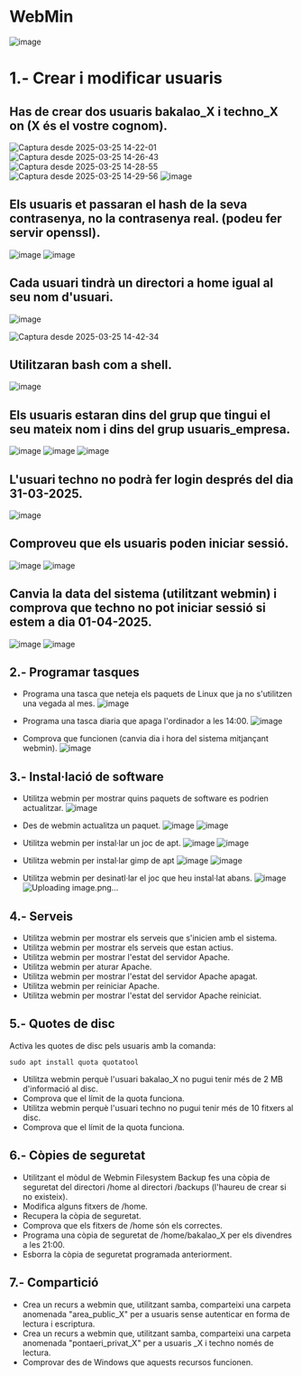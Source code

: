 # WebMin
![image](https://github.com/user-attachments/assets/d8fb6075-6898-4514-a974-2940ee68c934)
# 1.- Crear i modificar usuaris
## Has de crear dos usuaris bakalao_X i techno_X on (X és el vostre cognom).

![Captura desde 2025-03-25 14-22-01](https://github.com/user-attachments/assets/56bae59b-5011-4e35-a384-cfe7a2ee0bb1)
![Captura desde 2025-03-25 14-26-43](https://github.com/user-attachments/assets/b5b44b4c-9727-4997-aff4-a296a639afc5)
![Captura desde 2025-03-25 14-28-55](https://github.com/user-attachments/assets/53dbf72a-46c9-4044-bf5c-f98157cfeeb5)
![Captura desde 2025-03-25 14-29-56](https://github.com/user-attachments/assets/146dbbfc-9a79-4681-8a75-c2f7909ff59f)
![image](https://github.com/user-attachments/assets/a36149f5-40cc-490d-a8dd-5c7ef0482219)


## Els usuaris et passaran el hash de la seva contrasenya, no la contrasenya real. (podeu fer servir openssl).
![image](https://github.com/user-attachments/assets/6f6aaa9b-e837-47ac-ad66-d916ae2ca62f)
![image](https://github.com/user-attachments/assets/4bc13bc5-3e8c-4f10-a2ba-d5b1548e8167)


## Cada usuari tindrà un directori a home igual al seu nom d'usuari.
![image](https://github.com/user-attachments/assets/bf920e85-3ad0-427d-8844-cd42bc708052)

![Captura desde 2025-03-25 14-42-34](https://github.com/user-attachments/assets/48dc89ad-a5aa-443e-9515-818d6ecfa494)

## Utilitzaran bash com a shell.
![image](https://github.com/user-attachments/assets/36ea6e77-fb9a-4c33-85d5-e181f0ef08b5)

## Els usuaris estaran dins del grup que tingui el seu mateix nom i dins del grup usuaris_empresa.
![image](https://github.com/user-attachments/assets/427834ef-6bdf-4c2d-a5f0-ad4bf6fc4d14)
![image](https://github.com/user-attachments/assets/5fab7ed5-d0b1-4062-a70b-1f9900420036)
![image](https://github.com/user-attachments/assets/e46c00bb-639b-4fea-918d-876ccce32a95)


## L'usuari techno no podrà fer login després del dia 31-03-2025.
![image](https://github.com/user-attachments/assets/99564a40-baa5-456b-b7f3-d6fc22ab3f09)

## Comproveu que els usuaris poden iniciar sessió.
![image](https://github.com/user-attachments/assets/f3137af2-cc68-411a-9bb8-eaca405bdcb9)
![image](https://github.com/user-attachments/assets/2ec0ac51-0767-43ee-90a8-ac4a5aa0e688)

## Canvia la data del sistema (utilitzant webmin) i comprova que techno no pot iniciar sessió si estem a dia 01-04-2025.
![image](https://github.com/user-attachments/assets/ce4e7ac8-d525-4fa1-adfe-1c7d737fe104)
![image](https://github.com/user-attachments/assets/45c04cc8-f75c-4782-bf14-6b82e8016caa)

## 2.- Programar tasques

- Programa una tasca que neteja els paquets de Linux que ja no s'utilitzen una vegada al mes.
  ![image](https://github.com/user-attachments/assets/1c958ad4-0321-44b7-a83b-0b0fa953f27f)

- Programa una tasca diaria que apaga l'ordinador a les 14:00.
![image](https://github.com/user-attachments/assets/2ed3ca42-296d-4962-8bd9-9d5261b42287)

- Comprova que funcionen (canvia dia i hora del sistema mitjançant webmin).
![image](https://github.com/user-attachments/assets/ae08ddd5-3196-4a6d-a807-680f1a6568e2)

  
## 3.- Instal·lació de software

- Utilitza webmin per mostrar quins paquets de software es podrien actualitzar.
  ![image](https://github.com/user-attachments/assets/e7eb8235-a107-4bd8-b525-1266797e790c)

- Des de webmin actualitza un paquet.
  ![image](https://github.com/user-attachments/assets/3ce7a5ed-ed9b-43bd-840b-39098a9d71b8)
![image](https://github.com/user-attachments/assets/c267395f-f19e-4101-ae76-9bbed4e6c488)

- Utilitza webmin per instal·lar un joc de apt.
 ![image](https://github.com/user-attachments/assets/866bd7cc-049f-41cb-ba7b-6d412d0a76e5)
![image](https://github.com/user-attachments/assets/a3d350cd-2ab7-413f-bd9b-408dbb0c7370)

- Utilitza webmin per instal·lar gimp de apt
  ![image](https://github.com/user-attachments/assets/1836b0b8-0628-41dc-a2b5-747e52f240a1)
![image](https://github.com/user-attachments/assets/2617f761-cd58-4528-8144-8d590dd5f068)

- Utilitza webmin per desinatl·lar el joc que heu instal·lat abans.
![image](https://github.com/user-attachments/assets/01bea73d-b629-4006-9661-9e1acc5caa30)
![Uploading image.png…]()

## 4.- Serveis

- Utilitza webmin per mostrar els serveis que s'inicien amb el sistema.
- Utilitza webmin per mostrar els serveis que estan actius.
- Utilitza webmin per mostrar l'estat del servidor Apache.
- Utilitza webmin per aturar Apache.
- Utilitza webmin per mostrar l'estat del servidor Apache apagat.
- Utilitza webmin per reiniciar Apache.
- Utilitza webmin per mostrar l'estat del servidor Apache reiniciat.

## 5.- Quotes de disc

Activa les quotes de disc pels usuaris amb la comanda: 

```
sudo apt install quota quotatool
```

- Utilitza webmin perquè l'usuari bakalao_X no pugui tenir més de 2 MB d'informació al disc.
- Comprova que el límit de la quota funciona.
- Utilitza webmin perquè l'usuari techno no pugui tenir més de 10 fitxers al disc.
- Comprova que el límit de la quota funciona.

## 6.- Còpies de seguretat

- Utilitzant el mòdul de Webmin Filesystem Backup fes una còpia de seguretat del directori /home al directori /backups (l'haureu de crear si no existeix).
- Modifica alguns fitxers de /home.
- Recupera la còpia de seguretat.
- Comprova que els fitxers de /home són els correctes.
- Programa una còpia de seguretat de /home/bakalao_X per els divendres a les 21:00.
- Esborra la còpia de seguretat programada anteriorment.

## 7.- Compartició

- Crea un recurs a webmin que, utilitzant samba, comparteixi una carpeta anomenada "area_public_X" per a usuaris sense autenticar en forma de lectura i escriptura.
- Crea un recurs a webmin que, utilitzant samba, comparteixi una carpeta anomenada "pontaeri_privat_X" per a usuaris _X i techno només de lectura.
- Comprovar des de Windows que aquests recursos funcionen.

